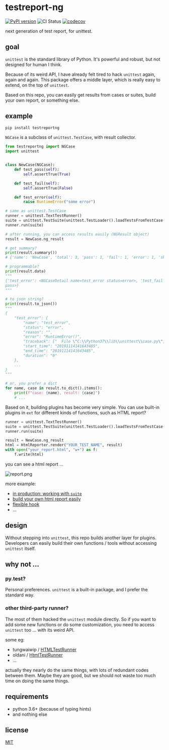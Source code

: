 # testreport-ng


[![PyPI version](https://badge.fury.io/py/testreportng.svg)](https://badge.fury.io/py/testreportng)
![CI Status](https://github.com/williamfzc/testreportng/workflows/Python%20application/badge.svg)
[![codecov](https://codecov.io/gh/williamfzc/testreportng/branch/master/graph/badge.svg?token=18PMrmYcAk)](https://codecov.io/gh/williamfzc/testreportng)

next generation of test report, for unittest.

## goal

`unittest` is the standard library of Python. It's powerful and robust, but not designed for human I think.

Because of its weird API, I have already felt tired to hack `unittest` again, again and again. This package offers a middle layer, which is really easy to extend, on the top of `unittest`. 

Based on this repo, you can easily get results from cases or suites, build your own report, or something else. 

## example

```bash
pip install testreportng
```

`NGCase` is a subclass of `unittest.TestCase`, with result collector.

```python
from testreportng import NGCase
import unittest


class NewCase(NGCase):
    def test_pass(self):
        self.assertTrue(True)

    def test_fail(self):
        self.assertTrue(False)

    def test_error(self):
        raise RuntimeError("some error")

# same as unittest.TestCase
runner = unittest.TextTestRunner()
suite = unittest.TestSuite(unittest.TestLoader().loadTestsFromTestCase(NewCase))
runner.run(suite)

# after running, you can access results easily (NGResult object)
result = NewCase.ng_result

# get summary?
print(result.summary())
# {'name': 'NewCase', 'total': 3, 'pass': 1, 'fail': 1, 'error': 1, 'skip': 0}

# programmable?
print(result.data)
"""
{'test_error': <NGCaseDetail name=test_error status=error>, 'test_fail': <NGCaseDetail name=test_fail status=fail>, 'test_pass': <NGCaseDetail name=test_pass status=
pass>}
"""

# to json string?
print(result.to_json())
"""
{
	"test_error": {
		"name": "test_error",
		"status": "error",
		"reason": "",
		"error": "RuntimeError()",
		"traceback": ["  File \"C:\\Python37\\lib\\unittest\\case.py\", lin ... "]
		"start_time": "20191114141643485",
		"end_time": "20191114141643485",
		"duration": "0"
	},
    ...
}
"""

# or, you prefer a dict
for name, case in result.to_dict().items():
    print(f"case: {name}, result: {case}")
    # ...
```

Based on it, building plugins has become very simple. You can use built-in plugins in `ext` for different kinds of functions, such as HTML report?

```python
runner = unittest.TextTestRunner()
suite = unittest.TestSuite(unittest.TestLoader().loadTestsFromTestCase(NewCase))
runner.run(suite)

result = NewCase.ng_result
html = HtmlReporter.render("YOUR_TEST_NAME", result)
with open("your_report.html", "w+") as f:
    f.write(html)
```

you can see a html report ...

![report.png](https://i.loli.net/2019/11/14/HGJDKSbizkMrEX6.png)

more example:

- [in production: working with `suite`](./example/suite.py)
- [build your own html report easily](./example/report.py)
- [flexible hook](./example/hook.py)
- ...

## design

Without stepping into `unittest`, this repo builds another layer for plugins. Developers can easily build their own functions / tools without accessing `unittest` itself.

## why not ...

### py.test?

Personal preferences. `unittest` is a built-in package, and I prefer the standard way.

### other third-party runner?

The most of them hacked the `unittest` module directly. So if you want to add some new functions or do some customization, you need to access `unittest` too ... with its weird API.

some eg:

- tungwaiwip / [HTMLTestRunner](https://github.com/tungwaiyip/HTMLTestRunner)
- oldani / [HtmlTestRunner](https://github.com/oldani/HtmlTestRunner)
- ...

actually they nearly do the same things, with lots of redundant codes between them. Maybe they are good, but we should not waste too much time on doing the same things.

## requirements

- python 3.6+ (because of typing hints)
- and nothing else

## license

[MIT](LICENSE)
